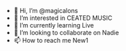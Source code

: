- 👋 Hi, I’m @magicalons
- 👀 I’m interested in CEATED MUSIC
- 🌱 I’m currently learning Live
- 💞️ I’m looking to collaborate on Nadie
- 📫 How to reach me New1

<!---
magicalons/magicalons is a ✨ special ✨ repository because its `README.md` (this file) appears on your GitHub profile.
You can click the Preview link to take a look at your changes.
--->
